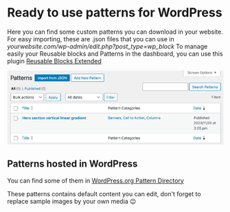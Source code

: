 # Ready to use patterns for WordPress

Here you can find some custom patterns you can download in your website.
For easy importing, these are .json files that you can use in *yourwebsite.com/wp-admin/edit.php?post_type=wp_block*
To manage easily your Reusable blocks and Patterns in the dashboard, you can use this plugin [Reusable Blocks Extended](https://wordpress.org/plugins/reusable-blocks-extended/)

![Manage import export block patterns](import-export-pattern.png)

## Patterns hosted in WordPress

You can find some of them in [WordPress.org Pattern Directory](https://wordpress.org/patterns/author/vblank/)

These patterns contains default content you can edit, don't forget to replace sample images by your own media 😉

